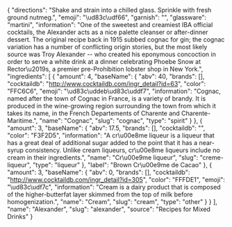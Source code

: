 {
    "directions": "Shake and strain into a chilled glass. Sprinkle with fresh ground nutmeg.",
    "emoji": "\ud83c\udf66",
    "garnish": "",
    "glassware": "martini",
    "information": "One of the sweetest and creamiest IBA official cocktails, the Alexander acts as a nice palette cleanser or after-dinner dessert.  The original recipe back in 1915 subbed cognac for gin; the cognac variation has a number of conflicting origin stories, but the most likely source was Troy Alexander -- who created his eponymous concoction in order to serve a white drink at a dinner celebrating Phoebe Snow at Rector\u2019s, a premier pre-Prohibition lobster shop in New York.",
    "ingredients": [
        {
            "amount": 4,
            "baseName": {
                "abv": 40,
                "brands": [],
                "cocktaildb": "http://www.cocktaildb.com/ingr_detail?id=63",
                "color": "FFC6C6",
                "emoji": "\ud83c\uddeb\ud83c\uddf7",
                "information": "Cognac, named after the town of Cognac in France, is a variety of  brandy. It is produced in the wine-growing region surrounding the town from which it takes its name, in the French Departements of Charente and Charente-Maritime.",
                "name": "Cognac",
                "slug": "cognac",
                "type": "spirit"
            }
        },
        {
            "amount": 3,
            "baseName": {
                "abv": 17.5,
                "brands": [],
                "cocktaildb": "",
                "color": "F3F2D5",
                "information": "A cr\u00e8me liqueur is a liqueur that has a great deal of additional sugar added to the point that it has a near-syrup consistency. Unlike cream liqueurs, cr\u00e8me liqueurs include no cream in their ingredients.",
                "name": "Cr\u00e9me liqueur",
                "slug": "creme-liqueur",
                "type": "liqueur"
            },
            "label": "Brown Cr\u00e9me de Cacao"
        },
        {
            "amount": 3,
            "baseName": {
                "abv": 0,
                "brands": [],
                "cocktaildb": "http://www.cocktaildb.com/ingr_detail?id=305",
                "color": "FFFDE1",
                "emoji": "\ud83c\udf7c",
                "information": "Cream is a dairy product that is composed of the higher-butterfat layer skimmed from the top of milk before homogenization.",
                "name": "Cream",
                "slug": "cream",
                "type": "other"
            }
        }
    ],
    "name": "Alexander",
    "slug": "alexander",
    "source": "Recipes for Mixed Drinks"
}